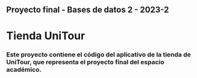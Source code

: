 ## Proyecto final - Bases de datos 2 - 2023-2
# Tienda UniTour
### Este proyecto contiene el código del aplicativo de la tienda de UniTour, que representa el proyecto final del espacio académico.
